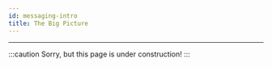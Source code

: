 ```yaml
---
id: messaging-intro
title: The Big Picture
---
```


----------------

:::caution
Sorry, but this page is under construction!
:::
